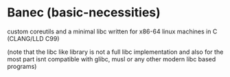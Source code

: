 # Banec (basic-necessities)
custom coreutils and a minimal libc written for x86-64 linux machines in C (CLANG/LLD C99)

(note that the libc like library is not a full libc implementation and also for the most part isnt compatible with glibc, musl or any other modern libc based programs)
